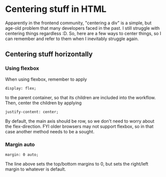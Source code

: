 # Centering stuff in HTML 
Apparently in the frontend community, "centering a div" is a simple, but age-old problem that many developers faced in the past. I still struggle with centering things regardless :D. 
So, here are a few ways to center things, so I can remember and refer to them when I inevitably struggle again. 

## Centering stuff horizontally

### Using flexbox 
When using flexbox, remember to apply 

```
display: flex;
```

to the parent container, so that its children are included into the workflow. 
Then, center the children by applying

```
justify-content: center;
```
By default, the main axis should be row, so we don't need to worry about the flex-direction. FYI older browsers may not support flexbox, so in that case another method needs to be a sought. 

### Margin auto

```
margin: 0 auto;
```

The line above sets the top/bottom margins to 0, but sets the right/left margin to whatever is default. 
